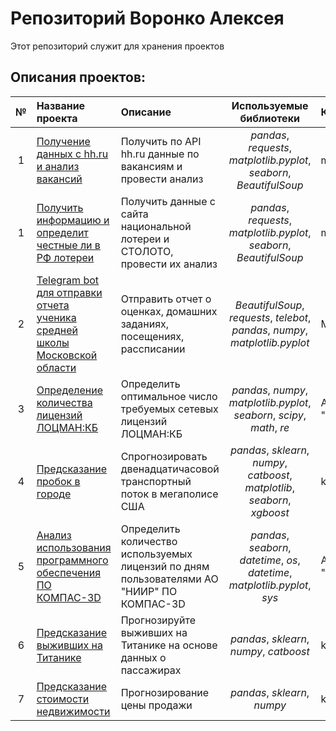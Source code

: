 # Репозиторий Воронко Алексея

Этот репозиторий служит для хранения проектов

## Описания проектов:

| № |Название проекта | Описание | Используемые библиотеки | Компания | 
| :--: | :---------------------- | :---------------------- | :----------------------: |:---------------------- |
| 1 | [Получение данных с hh.ru и анализ вакансий](analysis_open_vacancies_headhunter) | Получить по API hh.ru данные по вакансиям и провести анализ | *pandas*, *requests*, *matplotlib.pyplot*, *seaborn*, *BeautifulSoup* | myself |
| 1 | [Получить информацию и определит честные ли в РФ лотереи](parser_lottery) | Получить данные с сайта национальной лотереи и СТОЛОТО, провести их анализ | *pandas*, *requests*, *matplotlib.pyplot*, *seaborn*, *BeautifulSoup* | myself |
| 2 | [Telegram bot для отправки отчета ученика средней школы Московской области](bot_school) | Отправить отчет о оценках, домашних заданиях, посещениях, рассписании | *BeautifulSoup*, *requests*, *telebot*, *pandas*, *numpy*, *matplotlib.pyplot* | МБОУ №7 |
| 3 | [Определение количества лицензий ЛОЦМАН:КБ](determining_number_licenses_lodsman) | Определить оптимальное число требуемых сетевых лицензий ЛОЦМАН:КБ | *pandas*, *numpy*, *matplotlib.pyplot*, *seaborn*, *scipy*,  *math*, *re* | АО "НИИР" |
| 4 | [Предсказание пробок в городе](tabular_playground_series_mar_2022) | Спрогнозировать двенадцатичасовой транспортный поток в мегаполисе США | *pandas*, *sklearn*, *numpy*, *catboost*, *matplotlib*, *seaborn*, *xgboost*  | kaggle |
| 5 | [Анализ использования программного обеспечения ПО КОМПАС-3D](kompas_users_count) | Определить количество используемых лицензий по дням пользователями АО "НИИР" ПО КОМПАС-3D | *pandas*, *seaborn*, *datetime*, *os*, *datetime*, *matplotlib.pyplot*, *sys* | АО "НИИР" |
| 6 | [Предсказание выживших на Титанике](predict_titanic_survival) | Прогнозируйте выживших на Титанике на основе данных о пассажирах | *pandas*, *sklearn*, *numpy*, *catboost* | kaggle |
| 7 | [Предсказание стоимости недвижимости](predict_house_prices) | Прогнозирование цены продажи | *pandas*, *sklearn*, *numpy* | kaggle |
